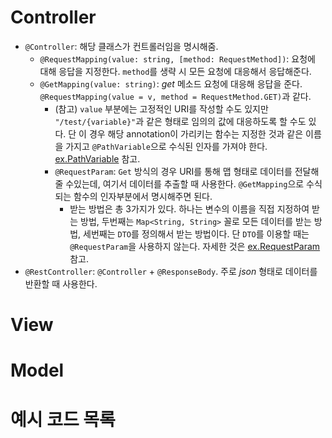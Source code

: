 # Controller
- `@Controller`: 해당 클래스가 컨트롤러임을 명시해줌.
	- `@RequestMapping(value: string, [method: RequestMethod])`: 요청에 대해 응답을 지정한다. `method`를 생략 시 모든 요청에 대응해서 응답해준다.
	- `@GetMapping(value: string)`: *get* 메소드 요청에 대응해 응답을 준다. `@RequestMapping(value = v, method = RequestMethod.GET)`과 같다.
		- (참고) `value` 부분에는 고정적인 URI를 작성할 수도 있지만 `"/test/{variable}"`과 같은 형태로 임의의 값에 대응하도록 할 수도 있다. 단 이 경우 해당 annotation이 가리키는 함수는 지정한 것과 같은 이름을 가지고 `@PathVariable`으로 수식된 인자를 가져야 한다. [ex.PathVariable](Annotation.Example.md#ex.PathVariable) 참고.
		- `@RequestParam`: `Get` 방식의 경우 URI를 통해 맵 형태로 데이터를 전달해줄 수있는데, 여기서 데이터를 추출할 때 사용한다. `@GetMapping`으로 수식되는 함수의 인자부분에서 명시해주면 된다. 
			- 받는 방법은 총 3가지가 있다. 하나는 변수의 이름을 직접 지정하여 받는 방법, 두번째는 `Map<String, String>` 꼴로 모든 데이터를 받는 방법, 세번째는 `DTO`를 정의해서 받는 방법이다. 단 `DTO`를 이용할 때는 `@RequestParam`을 사용하지 않는다. 자세한 것은 [ex.RequestParam](Annotation.Example.md#ex.RequestParam) 참고.
- `@RestController`: `@Controller` + `@ResponseBody`. 주로 *json* 형태로 데이터를 반환할 때 사용한다. 
# View
# Model

# 예시 코드 목록